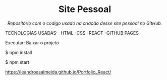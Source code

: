 <h1 align="center">Site Pessoal</h1><p align="center"><i>Repositório com o codigo usado na criação desse site pessoal no GitHub.</i></p>

TECNOLOGIAS USADAS:
-HTML
-CSS
-REACT
-GITHUB PAGES

Executar:
Baixar o projeto

$ npm install

$ npm start


https://leandroasalmeida.github.io/Portfolio_React/
